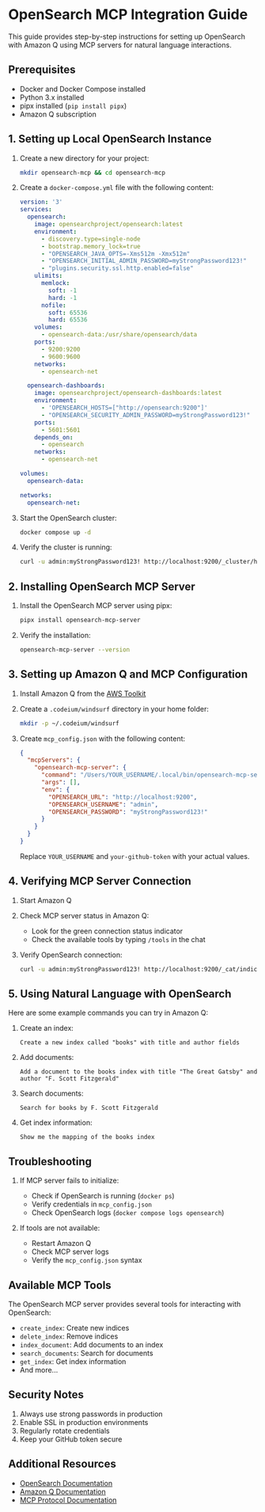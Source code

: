 # OpenSearch MCP Integration Guide

This guide provides step-by-step instructions for setting up OpenSearch with Amazon Q using MCP servers for natural language interactions.

## Prerequisites

- Docker and Docker Compose installed
- Python 3.x installed
- pipx installed (`pip install pipx`)
- Amazon Q subscription

## 1. Setting up Local OpenSearch Instance

1. Create a new directory for your project:
   ```bash
   mkdir opensearch-mcp && cd opensearch-mcp
   ```

2. Create a `docker-compose.yml` file with the following content:
   ```yaml
   version: '3'
   services:
     opensearch:
       image: opensearchproject/opensearch:latest
       environment:
         - discovery.type=single-node
         - bootstrap.memory_lock=true
         - "OPENSEARCH_JAVA_OPTS=-Xms512m -Xmx512m"
         - "OPENSEARCH_INITIAL_ADMIN_PASSWORD=myStrongPassword123!"
         - "plugins.security.ssl.http.enabled=false"
       ulimits:
         memlock:
           soft: -1
           hard: -1
         nofile:
           soft: 65536
           hard: 65536
       volumes:
         - opensearch-data:/usr/share/opensearch/data
       ports:
         - 9200:9200
         - 9600:9600
       networks:
         - opensearch-net

     opensearch-dashboards:
       image: opensearchproject/opensearch-dashboards:latest
       environment:
         - 'OPENSEARCH_HOSTS=["http://opensearch:9200"]'
         - "OPENSEARCH_SECURITY_ADMIN_PASSWORD=myStrongPassword123!"
       ports:
         - 5601:5601
       depends_on:
         - opensearch
       networks:
         - opensearch-net

   volumes:
     opensearch-data:

   networks:
     opensearch-net:
   ```

3. Start the OpenSearch cluster:
   ```bash
   docker compose up -d
   ```

4. Verify the cluster is running:
   ```bash
   curl -u admin:myStrongPassword123! http://localhost:9200/_cluster/health
   ```

## 2. Installing OpenSearch MCP Server

1. Install the OpenSearch MCP server using pipx:
   ```bash
   pipx install opensearch-mcp-server
   ```

2. Verify the installation:
   ```bash
   opensearch-mcp-server --version
   ```

## 3. Setting up Amazon Q and MCP Configuration

1. Install Amazon Q from the [AWS Toolkit](https://aws.amazon.com/amazon-q/)

2. Create a `.codeium/windsurf` directory in your home folder:
   ```bash
   mkdir -p ~/.codeium/windsurf
   ```

3. Create `mcp_config.json` with the following content:
   ```json
   {
     "mcpServers": {
       "opensearch-mcp-server": {
         "command": "/Users/YOUR_USERNAME/.local/bin/opensearch-mcp-server",
         "args": [],
         "env": {
           "OPENSEARCH_URL": "http://localhost:9200",
           "OPENSEARCH_USERNAME": "admin",
           "OPENSEARCH_PASSWORD": "myStrongPassword123!"
         }
       }
     }
   }
   ```

   Replace `YOUR_USERNAME` and `your-github-token` with your actual values.

## 4. Verifying MCP Server Connection

1. Start Amazon Q

2. Check MCP server status in Amazon Q:
   - Look for the green connection status indicator
   - Check the available tools by typing `/tools` in the chat

3. Verify OpenSearch connection:
   ```bash
   curl -u admin:myStrongPassword123! http://localhost:9200/_cat/indices
   ```

## 5. Using Natural Language with OpenSearch

Here are some example commands you can try in Amazon Q:

1. Create an index:
   ```
   Create a new index called "books" with title and author fields
   ```

2. Add documents:
   ```
   Add a document to the books index with title "The Great Gatsby" and author "F. Scott Fitzgerald"
   ```

3. Search documents:
   ```
   Search for books by F. Scott Fitzgerald
   ```

4. Get index information:
   ```
   Show me the mapping of the books index
   ```

## Troubleshooting

1. If MCP server fails to initialize:
   - Check if OpenSearch is running (`docker ps`)
   - Verify credentials in `mcp_config.json`
   - Check OpenSearch logs (`docker compose logs opensearch`)

2. If tools are not available:
   - Restart Amazon Q
   - Check MCP server logs
   - Verify the `mcp_config.json` syntax

## Available MCP Tools

The OpenSearch MCP server provides several tools for interacting with OpenSearch:

- `create_index`: Create new indices
- `delete_index`: Remove indices
- `index_document`: Add documents to an index
- `search_documents`: Search for documents
- `get_index`: Get index information
- And more...

## Security Notes

1. Always use strong passwords in production
2. Enable SSL in production environments
3. Regularly rotate credentials
4. Keep your GitHub token secure

## Additional Resources

- [OpenSearch Documentation](https://opensearch.org/docs/latest/)
- [Amazon Q Documentation](https://docs.aws.amazon.com/amazonq/)
- [MCP Protocol Documentation](https://github.com/aws/model-context-protocol)
